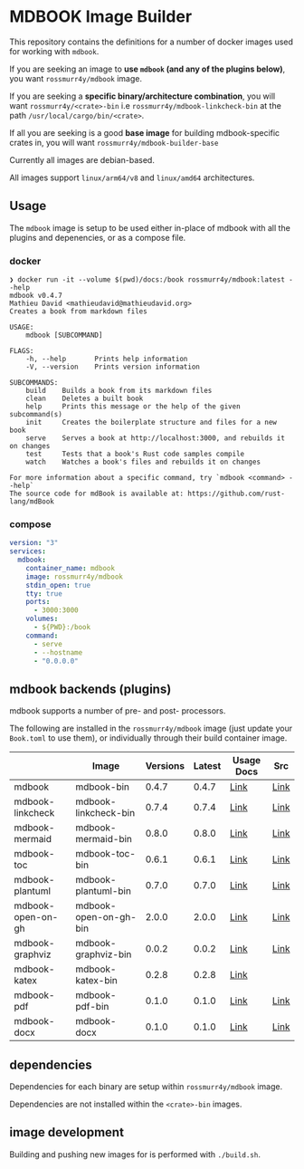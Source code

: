 # MDBOOK Image Builder

This repository contains the definitions for a number of docker images used for working with `mdbook`.

If you are seeking an image to **use `mdbook` (and any of the plugins below)**, you want `rossmurr4y/mdbook` image.

If you are seeking a **specific binary/architecture combination**, you will want `rossmurr4y/<crate>-bin` i.e `rossmurr4y/mdbook-linkcheck-bin` at the path `/usr/local/cargo/bin/<crate>`.

If all you are seeking is a good **base image** for building mdbook-specific crates in, you will want `rossmurr4y/mdbook-builder-base`

Currently all images are debian-based.

All images support `linux/arm64/v8` and `linux/amd64` architectures.

## Usage

The `mdbook` image is setup to be used either in-place of mdbook with all the plugins and depenencies, or as a compose file.

### docker

```terminal
❯ docker run -it --volume $(pwd)/docs:/book rossmurr4y/mdbook:latest --help
mdbook v0.4.7
Mathieu David <mathieudavid@mathieudavid.org>
Creates a book from markdown files

USAGE:
    mdbook [SUBCOMMAND]

FLAGS:
    -h, --help       Prints help information
    -V, --version    Prints version information

SUBCOMMANDS:
    build    Builds a book from its markdown files
    clean    Deletes a built book
    help     Prints this message or the help of the given subcommand(s)
    init     Creates the boilerplate structure and files for a new book
    serve    Serves a book at http://localhost:3000, and rebuilds it on changes
    test     Tests that a book's Rust code samples compile
    watch    Watches a book's files and rebuilds it on changes

For more information about a specific command, try `mdbook <command> --help`
The source code for mdBook is available at: https://github.com/rust-lang/mdBook
```

### compose

```yml
version: "3"
services:
  mdbook:
    container_name: mdbook
    image: rossmurr4y/mdbook
    stdin_open: true
    tty: true
    ports:
      - 3000:3000
    volumes:
      - ${PWD}:/book
    command:
      - serve
      - --hostname
      - "0.0.0.0"
```

## mdbook backends (plugins)

mdbook supports a number of pre- and post- processors.

The following are installed in the `rossmurr4y/mdbook` image (just update your `Book.toml` to use them), or individually through their build container image.

|                   | Image                 | Versions | Latest | Usage Docs                                           | Src                                                         |
| ----------------- | --------------------- | -------- | ------ | ---------------------------------------------------- | ----------------------------------------------------------- |
| mdbook            | mdbook-bin            | 0.4.7    | 0.4.7  | [Link](http://rust-lang.github.io/mdBook/index.html) | [Link](https://github.com/rust-lang/mdBook)                 |
| mdbook-linkcheck  | mdbook-linkcheck-bin  | 0.7.4    | 0.7.4  | [Link](https://crates.io/crates/mdbook-linkcheck)    | [Link](https://github.com/Michael-F-Bryan/mdbook-linkcheck) |
| mdbook-mermaid    | mdbook-mermaid-bin    | 0.8.0    | 0.8.0  | [Link](https://crates.io/crates/mdbook-mermaid)      | [Link](https://github.com/badboy/mdbook-mermaid)            |
| mdbook-toc        | mdbook-toc-bin        | 0.6.1    | 0.6.1  | [Link](https://crates.io/crates/mdbook-toc)          | [Link](https://github.com/badboy/mdbook-toc)                |
| mdbook-plantuml   | mdbook-plantuml-bin   | 0.7.0    | 0.7.0  | [Link](https://crates.io/crates/mdbook-plantuml)     | [Link](https://github.com/sytsereitsma/mdbook-plantuml)     |
| mdbook-open-on-gh | mdbook-open-on-gh-bin | 2.0.0    | 2.0.0  | [Link](https://crates.io/crates/mdbook-open-on-gh)   | [Link](https://github.com/badboy/mdbook-open-on-gh)         |
| mdbook-graphviz   | mdbook-graphviz-bin   | 0.0.2    | 0.0.2  | [Link](https://crates.io/crates/mdbook-graphviz)     | [Link](https://github.com/dylanowen/mdbook-graphviz)        |
| mdbook-katex      | mdbook-katex-bin      | 0.2.8    | 0.2.8  | [Link](https://crates.io/crates/mdbook-katex)        |                                                             |
| mdbook-pdf        | mdbook-pdf-bin        | 0.1.0    | 0.1.0  | [Link](https://github.com/rossmurr4y/mdbook-pdf)     | [Link](https://github.com/rossmurr4y/mdbook-pdf)            |
| mdbook-docx       | mdbook-docx           | 0.1.0    | 0.1.0  | [Link](https://github.com/rossmurr4y/mdbook-docx)    | [Link](https://github.com/rossmurr4y/mdbook-pdf)            |

## dependencies

Dependencies for each binary are setup within `rossmurr4y/mdbook` image.

Dependencies are not installed within the `<crate>-bin` images.

## image development

Building and pushing new images for is performed with `./build.sh`.
